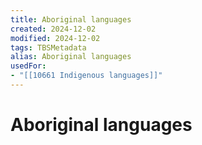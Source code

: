```yaml
---
title: Aboriginal languages
created: 2024-12-02
modified: 2024-12-02
tags: TBSMetadata
alias: Aboriginal languages
usedFor:
- "[[10661 Indigenous languages]]"
---
```

# Aboriginal languages
